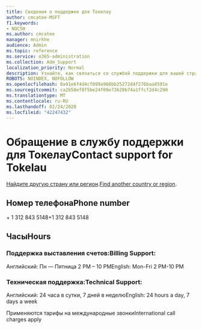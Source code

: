 ```yaml
---
title: Сведения о поддержке для Токелау
author: cmcatee-MSFT
f1.keywords:
- NOCSH
ms.author: cmcatee
manager: mnirkhe
audience: Admin
ms.topic: reference
ms.service: o365-administration
ms.collection: Adm_Support
localization_priority: Normal
description: Узнайте, как связаться со службой поддержки для вашей страны или региона.
ROBOTS: NOINDEX, NOFOLLOW
ms.openlocfilehash: 0a91e6f4d4cf099a968bb25272d4f276baa8591e
ms.sourcegitcommit: ca2b58ef8f5be24f09e73620b74a1ffcf2d4c290
ms.translationtype: MT
ms.contentlocale: ru-RU
ms.lasthandoff: 02/24/2020
ms.locfileid: "42247432"
---
```

# <a name="contact-support-for-tokelau"></a><span data-ttu-id="73459-103">Обращение в службу поддержки для Токелау</span><span class="sxs-lookup"><span data-stu-id="73459-103">Contact support for Tokelau</span></span>

<span data-ttu-id="73459-104">[Найдите другую страну или регион](../contact-support-for-business-products.md).</span><span class="sxs-lookup"><span data-stu-id="73459-104">[Find another country or region](../contact-support-for-business-products.md).</span></span>

## <a name="phone-number"></a><span data-ttu-id="73459-105">Номер телефона</span><span class="sxs-lookup"><span data-stu-id="73459-105">Phone number</span></span>
<span data-ttu-id="73459-106">+ 1 312 843 5148</span><span class="sxs-lookup"><span data-stu-id="73459-106">+1 312 843 5148</span></span>

## <a name="hours"></a><span data-ttu-id="73459-107">Часы</span><span class="sxs-lookup"><span data-stu-id="73459-107">Hours</span></span>
### <a name="billing-support"></a><span data-ttu-id="73459-108">Поддержка выставления счетов:</span><span class="sxs-lookup"><span data-stu-id="73459-108">Billing Support:</span></span>

<span data-ttu-id="73459-109">Английский: Пн — Пятница 2 PM – 10 PM</span><span class="sxs-lookup"><span data-stu-id="73459-109">English: Mon-Fri 2 PM-10 PM</span></span>

### <a name="technical-support"></a><span data-ttu-id="73459-110">Техническая поддержка:</span><span class="sxs-lookup"><span data-stu-id="73459-110">Technical Support:</span></span>

<span data-ttu-id="73459-111">Английский: 24 часа в сутки, 7 дней в неделю</span><span class="sxs-lookup"><span data-stu-id="73459-111">English: 24 hours a day, 7 days a week</span></span>

<span data-ttu-id="73459-112">Применяются тарифы на международные звонки</span><span class="sxs-lookup"><span data-stu-id="73459-112">International call charges apply</span></span>